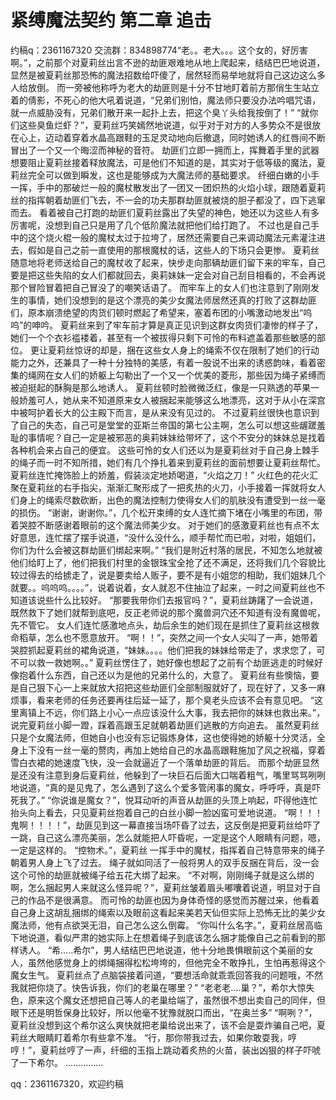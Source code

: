 # 紧缚魔法契约 第二章 追击

约稿q：2361167320 交流群：834898774“老。。老大。。。这个女的，好厉害啊。”，之前那个对夏莉丝出言不逊的劫匪艰难地从地上爬起来，结结巴巴地说道，显然是被夏莉丝那恐怖的魔法招数给吓傻了，居然轻而易举地就将自己这边这么多人给放倒。
而一旁被他称呼为老大的劫匪则是十分不甘地盯着前方那俏生生站立着的倩影，不死心的他大吼着说道，“兄弟们别怕，魔法师只要没办法吟唱咒语，就一点威胁没有，兄弟们散开来一起扑上去，把这个臭丫头给我按倒了！”
“就你们这些臭鱼烂虾？”，夏莉丝巧笑嫣然地说道，似乎对于对方的人多势众不是很放在心上，迈动着穿着水晶高跟鞋的玉足灵动地向后撤退，同时她诱人的红唇间不断冒出了一个又一个晦涩而神秘的音符。
劫匪们立即一拥而上，挥舞着手里的武器想要阻止夏莉丝接着释放魔法，可是他们不知道的是，其实对于低等级的魔法，夏莉丝完全可以做到瞬发，这也是能够成为大魔法师的基础要求。
纤细白嫩的小手一挥，手中的那破烂一般的魔杖散发出了一团又一团炽热的火焰小球，跟随着夏莉丝的指挥朝着劫匪们飞去，不一会的功夫那群劫匪就被烧的胆子都没了，四下逃窜而去。
看着被自己打跑的劫匪们夏莉丝露出了失望的神色，她还以为这些人有多厉害呢，没想到自己只是用了几个低阶魔法就把他们给打跑了。
不过也是自己手中的这个烧火棍一般的魔杖太过于拉垮了，居然还需要自己来调动魔法元素灌注进去，假如是自己之前一直使用的那根魔杖的话，这些人的下场只会更惨。
夏莉丝随意地将老师送给自己的魔杖收了起来，快步走向那辆劫匪们留下来的牢车，自己要是把这些失陷的女人们都就回去，奥莉妹妹一定会对自己刮目相看的，不会再说那个冒险冒着把自己冒没了的嘲笑话语了。
而牢车上的女人们也注意到了刚刚发生的事情，她们没想到的是这个漂亮的美少女魔法师居然还真的打败了这群劫匪们，原本崩溃绝望的肉货们顿时燃起了希望来，塞着布团的小嘴激动地发出“呜呜”的呻吟。
夏莉丝来到了牢车前才算是真正见识到这群女肉货们凄惨的样子了，她们一个个衣衫褴褛着，甚至有一个被拔得只剩下可怜的布料遮盖着那些敏感的部位。
更让夏莉丝惊讶的却是，捆在这些女人身上的绳索不仅在限制了她们的行动能力之外，还兼具了一种十分独特的美感，有着一股说不出来的诱惑韵味，看着密集的绳网在女人们的娇躯上勾勒出了一个又一个优美的菱形，那些因为绳子紧缚而被迫挺起的酥胸是那么地诱人。
夏莉丝顿时脸微微泛红，像是一只熟透的苹果一般娇羞可人，她从来不知道原来女人被捆起来能够这么地漂亮，这对于从小在深宫中被呵护着长大的公主殿下而言，是从来没有见过的。
不过夏莉丝很快也意识到了自己的失态，自己可是堂堂的亚斯兰帝国的第七公主啊，怎么可以想这些龌蹉羞耻的事情呢？自己一定是被邪恶的奥莉妹妹给带坏了，这个不安分的妹妹总是找着各种机会来占自己的便宜。
这些可怜的女人们还以为是夏莉丝对于自己身上棘手的绳子而一时不知所措，她们有几个挣扎着来到夏莉丝的面前想要让夏莉丝帮忙。
夏莉丝连忙掩饰脸上的娇羞，假装淡定地娇喝道，“火焰之刀！”
火红色的花火汇聚在夏莉丝的右手指尖，渐渐汇聚形成了一把炙热的火刀，小手接着一挥就将女人们身上的绳索尽数砍断，出色的魔法控制力使得女人们的肌肤没有遭受到一丝一毫的损伤。
“谢谢，谢谢你。”，几个松开束缚的女人连忙摘下堵在小嘴里的布团，带着哭腔不断感谢着眼前的这个魔法师美少女。
对于她们的感激夏莉丝也有点不太好意思，连忙摆了摆手说道，“没什么没什么，顺手帮忙而已啦，对啦，姐姐们，你们为什么会被这群劫匪们绑起来啊。”
“我们是附近村落的居民，不知怎么地就被他们给盯上了，他们把我们村里的金银珠宝全抢了还不满足，还将我们几个容貌比较过得去的给掳走了，说是要卖给人贩子，要不是有小姐您的相助，我们姐妹几个就要。。呜呜呜。。。。”，说着说着，女人就忍不住抽泣了起来，一时之间夏莉丝也不知道该说些什么比较好。
“那要我带你们去报官吗？”，夏莉丝踌躇了一会说道，既然救下了她们就帮到底吧，反正老师说的那个魔兽洞穴还不知道有没有魔兽呢，先不管它。
女人们连忙感激地点头，劫后余生的她们现在是抓住了夏莉丝这根救命稻草，怎么也不愿意放开。
“啊！！”，突然之间一个女人尖叫了一声，她带着哭腔抓起夏莉丝的裙角说道，“妹妹。。。。他们把我的妹妹给带走了，求求您了，可不可以救一救她啊。。”
夏莉丝愣住了，她好像也想起了之前有个劫匪逃走的时候好像抱着什么东西，自己还以为是他的兄弟什么的，大意了。
夏莉丝有些懊恼，要是自己狠下心一上来就放大招把这些劫匪们全部制服就好了，现在好了，又多一麻烦事，看来老师的任务还要再往后延一延了，那个臭老头应该不会有意见吧。
“这里离镇上不远，你们路上小心一点应该没什么大事，我去把你的妹妹也救出来。”，说完夏莉丝小脚一蹬，踩着高跟玉足就朝着劫匪们逃散的方向追去。
虽然夏莉丝只是个女魔法师，但她自小也没有忘记锻炼身体，这也使得她的娇躯十分灵活，全身上下没有一丝一毫的赘肉，再加上她给自己的水晶高跟鞋施加了风之祝福，穿着雪白衣裙的她速度飞快，没一会就逼近了一个落单劫匪的背后。
而那个劫匪显然是还没有注意到身后夏莉丝，他躲到了一块巨石后面大口喘着粗气，嘴里骂骂咧咧地说道，“真的是见鬼了，怎么遇到了这么个爱多管闲事的魔女，呼呼呼，真是吓死我了。”
“你说谁是魔女？”，悦耳动听的声音从劫匪的头顶上响起，吓得他连忙抬头向上看去，只见夏莉丝抱着自己的白丝小脚一脸凶蛮可爱地说道。
“啊！！！鬼啊！！！！”，劫匪见到这一幕直接当场吓昏了过去，这反倒是把夏莉丝给吓了一跳，自己这么漂亮美丽，怎么就能把人吓昏呢，一定是这个人眼睛有问题，嗯，一定是这样的。
“控物术。”，夏莉丝 一挥手中的魔杖，指挥着自己特意带来的绳子朝着男人身上飞了过去。
绳子就如同活了一般将男人的双手反捆在背后，没一会这个可怜的劫匪就被绳子给五花大绑了起来。
“不对啊，刚刚绳子就是这么绑的啊，怎么捆起男人来就这么怪异呢？”，夏莉丝皱着眉头嘟囔着说道，明显对于自己的作品不是很满意。
而可怜的劫匪也因为身体奇怪的感觉而苏醒过来，他看着自己身上这胡乱捆绑的绳索以及眼前这看起来美若天仙但实际上恐怖无比的美少女魔法师，他有点欲哭无泪，自己怎么这么倒霉。
“你叫什么名字。”，夏莉丝居高临下地说道，看似严肃的她实际上在想着绳子到底该怎么捆才能像自己之前看到的那样诱人。
“希…..希尔”，男人结结巴巴地说道，他十分地畏惧眼前这个美丽的女人，虽然他感觉身上的绑绳捆得松松垮垮的，但他完全不敢挣扎，生怕再惹得这个魔女生气。
夏莉丝点了点脑袋接着问道，“要想活命就乖乖回答我的问题哦，不然我就把你烧了。快告诉我，你们的老巢在哪里？”
“老老老….巢？”，希尔大惊失色，原来这个魔女还想把自己等人的老巢给端了，虽然很不想出卖自己的同伴，但眼下还是明哲保身比较好，所以他毫不犹豫就脱口而出，“在奥兰多”
“啊咧？”，夏莉丝没想到这个希尔这么爽快就把老巢给说出来了，该不会是耍炸骗自己吧，夏莉丝大眼睛盯着希尔有些拿不准。
“行，那你带我过去，如果你敢耍我，哼哼！”，夏莉丝哼了一声，纤细的玉指上跳动着炙热的火苗，装出凶狠的样子吓唬了一下希尔。
……………

qq：2361167320，欢迎约稿
